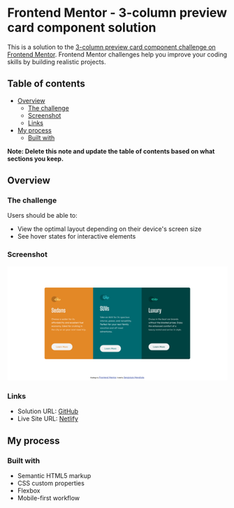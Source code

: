 # Frontend Mentor - 3-column preview card component solution

This is a solution to the [3-column preview card component challenge on Frontend Mentor](https://www.frontendmentor.io/challenges/3column-preview-card-component-pH92eAR2-). Frontend Mentor challenges help you improve your coding skills by building realistic projects. 

## Table of contents

- [Overview](#overview)
  - [The challenge](#the-challenge)
  - [Screenshot](#screenshot)
  - [Links](#links)
- [My process](#my-process)
  - [Built with](#built-with)


**Note: Delete this note and update the table of contents based on what sections you keep.**

## Overview

### The challenge

Users should be able to:

- View the optimal layout depending on their device's screen size
- See hover states for interactive elements

### Screenshot

![3 Column Preview Card Component](./Screenshot.png)


### Links

- Solution URL: [GitHub](https://github.com/MendiolaSergioluis/3-column-preview-card-component-main)
- Live Site URL: [Netlify](https://3-column-preview-card-component-sma.netlify.app/)

## My process

### Built with

- Semantic HTML5 markup
- CSS custom properties
- Flexbox
- Mobile-first workflow

